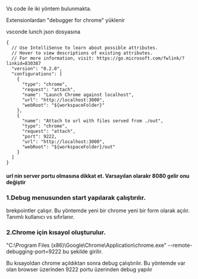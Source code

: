 Vs code ile iki yöntem bulunmakta.

Extensionlardan "debugger for chrome" yüklenir

vsconde lunch json dosyasına

````
{
  // Use IntelliSense to learn about possible attributes.
  // Hover to view descriptions of existing attributes.
  // For more information, visit: https://go.microsoft.com/fwlink/?linkid=830387
  "version": "0.2.0",
  "configurations": [
    {
      "type": "chrome",
      "request": "attach",
      "name": "Launch Chrome against localhost",
      "url": "http://localhost:3000",
      "webRoot": "${workspaceFolder}"
    },
    {
      "name": "Attach to url with files served from ./out",
      "type": "chrome",
      "request": "attach",
      "port": 9222,
      "url": "http://localhost:3000",
      "webRoot": "${workspaceFolder}/out"
    }
  ]
}
````
#### url nin server portu olmasına dikkat et. Varsayılan olarakr  8080 gelir onu değiştir

### 1.Debug menusunden start yapılarak çalıştırılır.
brekpointler çalışır.
Bu yöntemde yeni bir chrome yeni bir form olarak açılır.
Tanımlı kullanıcı vs sıfırlanır.

### 2.Chrome için kısayol oluşturulur.
"C:\Program Files (x86)\Google\Chrome\Application\chrome.exe" --remote-debugging-port=9222
bu şekilde girilir.

Bu kısayoldan chrome açıldıktan sonra debug çalıştırılır.
Bu yöntemde var olan browser üzerinden 9222 portu üzerinden debug yapılır






